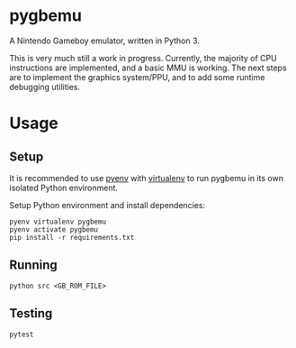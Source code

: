 # pygbemu

A Nintendo Gameboy emulator, written in Python 3.

This is very much still a work in progress.  Currently, the majority of CPU instructions are implemented, and a basic MMU is working.  The next steps are to implement the graphics system/PPU, and to add some runtime debugging utilities.

# Usage

## Setup
It is recommended to use [pyenv](https://github.com/pyenv/pyenv) with [virtualenv](https://pypi.org/project/virtualenv/) to run pygbemu in its own isolated Python environment.

Setup Python environment and install dependencies:
```
pyenv virtualenv pygbemu
pyenv activate pygbemu
pip install -r requirements.txt
```

## Running

```
python src <GB_ROM_FILE>
```

## Testing

```
pytest
```
